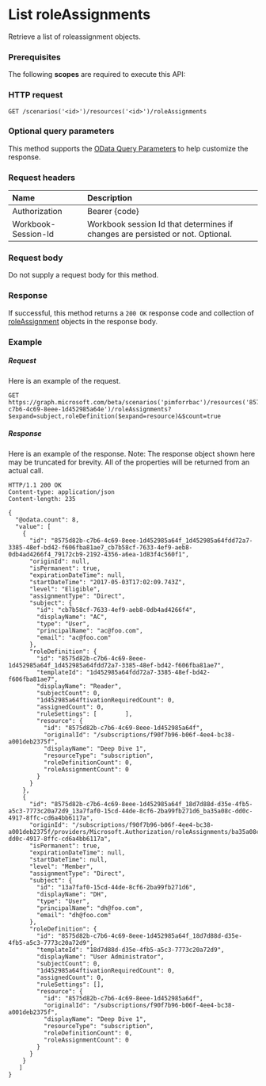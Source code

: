 # List roleAssignments

Retrieve a list of roleassignment objects.
### Prerequisites
The following **scopes** are required to execute this API: 
### HTTP request
<!-- { "blockType": "ignored" } -->
```http
GET /scenarios('<id>')/resources('<id>')/roleAssignments
```
### Optional query parameters
This method supports the [OData Query Parameters](http://graph.microsoft.io/docs/overview/query_parameters) to help customize the response.

### Request headers
| Name      |Description|
|:----------|:----------|
| Authorization  | Bearer {code}|
| Workbook-Session-Id  | Workbook session Id that determines if changes are persisted or not. Optional.|

### Request body
Do not supply a request body for this method.
### Response
If successful, this method returns a `200 OK` response code and collection of [roleAssignment](../resources/roleassignment.md) objects in the response body.
### Example
##### Request
Here is an example of the request.
<!-- {
  "blockType": "request",
  "name": "get_roleassignments"
}-->
```http
GET  https://graph.microsoft.com/beta/scenarios('pimforrbac')/resources('8575d82b-c7b6-4c69-8eee-1d452985a64e')/roleAssignments?$expand=subject,roleDefinition($expand=resource)&$count=true
```
##### Response
Here is an example of the response. Note: The response object shown here may be truncated for brevity. All of the properties will be returned from an actual call.
<!-- {
  "blockType": "response",
  "truncated": true,
  "@odata.type": "microsoft.graph.roleAssignment",
  "isCollection": true
} -->
```http
HTTP/1.1 200 OK
Content-type: application/json
Content-length: 235

{
  "@odata.count": 8,
  "value": [
    {
      "id": "8575d82b-c7b6-4c69-8eee-1d452985a64f_1d452985a64fdd72a7-3385-48ef-bd42-f606fba81ae7_cb7b58cf-7633-4ef9-aeb8-0db4ad4266f4_79172cb9-2192-4356-a6ea-1d83f4c560f1",
      "originId": null,
      "isPermanent": true,
      "expirationDateTime": null,
      "startDateTime": "2017-05-03T17:02:09.743Z",
      "level": "Eligible",
      "assignmentType": "Direct",
      "subject": {
        "id": "cb7b58cf-7633-4ef9-aeb8-0db4ad4266f4",
        "displayName": "AC",
        "type": "User",
        "principalName": "ac@foo.com",
        "email": "ac@foo.com"
      },
      "roleDefinition": {
        "id": "8575d82b-c7b6-4c69-8eee-1d452985a64f_1d452985a64fdd72a7-3385-48ef-bd42-f606fba81ae7",
        "templateId": "1d452985a64fdd72a7-3385-48ef-bd42-f606fba81ae7",
        "displayName": "Reader",
        "subjectCount": 0,
        "1d452985a64ftivationRequiredCount": 0,
        "assignedCount": 0,
        "ruleSettings": [        ],
        "resource": {
          "id": "8575d82b-c7b6-4c69-8eee-1d452985a64f",
          "originalId": "/subscriptions/f90f7b96-b06f-4ee4-bc38-a001deb2375f",
          "displayName": "Deep Dive 1",
          "resourceType": "subscription",
          "roleDefinitionCount": 0,
          "roleAssignmentCount": 0
        }
      }
    },
    {
      "id": "8575d82b-c7b6-4c69-8eee-1d452985a64f_18d7d88d-d35e-4fb5-a5c3-7773c20a72d9_13a7faf0-15cd-44de-8cf6-2ba99fb271d6_ba35a08c-dd0c-4917-8ffc-cd6a4bb6117a",
      "originId": "/subscriptions/f90f7b96-b06f-4ee4-bc38-a001deb2375f/providers/Microsoft.Authorization/roleAssignments/ba35a08c-dd0c-4917-8ffc-cd6a4bb6117a",
      "isPermanent": true,
      "expirationDateTime": null,
      "startDateTime": null,
      "level": "Member",
      "assignmentType": "Direct",
      "subject": {
        "id": "13a7faf0-15cd-44de-8cf6-2ba99fb271d6",
        "displayName": "DH",
        "type": "User",
        "principalName": "dh@foo.com",
        "email": "dh@foo.com"
      },
      "roleDefinition": {
        "id": "8575d82b-c7b6-4c69-8eee-1d452985a64f_18d7d88d-d35e-4fb5-a5c3-7773c20a72d9",
        "templateId": "18d7d88d-d35e-4fb5-a5c3-7773c20a72d9",
        "displayName": "User Administrator",
        "subjectCount": 0,
        "1d452985a64ftivationRequiredCount": 0,
        "assignedCount": 0,
        "ruleSettings": [],
        "resource": {
          "id": "8575d82b-c7b6-4c69-8eee-1d452985a64f",
          "originalId": "/subscriptions/f90f7b96-b06f-4ee4-bc38-a001deb2375f",
          "displayName": "Deep Dive 1",
          "resourceType": "subscription",
          "roleDefinitionCount": 0,
          "roleAssignmentCount": 0
        }
      }
    }
   ]
}
```

<!-- uuid: 8fcb5dbc-d5aa-4681-8e31-b001d5168d79
2015-10-25 14:57:30 UTC -->
<!-- {
  "type": "#page.annotation",
  "description": "List roleAssignments",
  "keywords": "",
  "section": "documentation",
  "tocPath": ""
}-->